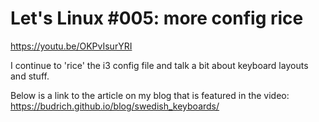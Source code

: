# Let's Linux #005: more config rice

https://youtu.be/OKPvIsurYRI  

I continue to 'rice' the i3 config file and talk a bit about keyboard layouts and stuff.  

Below is a link to the article on my blog that is featured in the video:   
https://budrich.github.io/blog/swedish_keyboards/  

